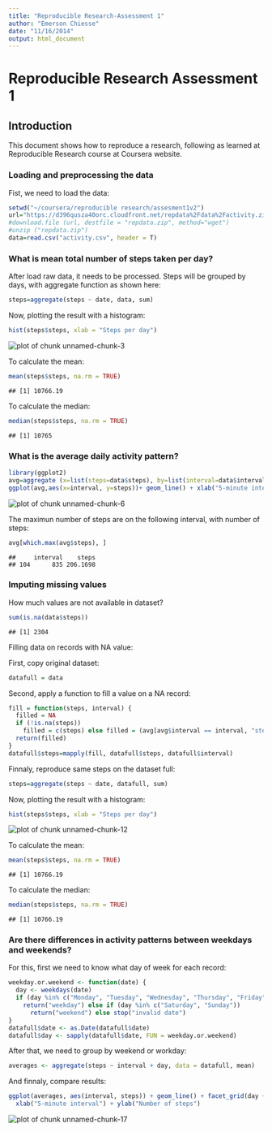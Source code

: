 ```yaml
---
title: "Reproducible Research-Assessment 1"
author: "Emerson Chiesse"
date: "11/16/2014"
output: html_document
---
```


# Reproducible Research Assessment 1

## Introduction

This document shows how to reproduce a research, following as learned at Reproducible Research course at Coursera website.

### Loading and preprocessing the data
Fist, we need to load the data:


```r
setwd("~/coursera/reproducible research/assesment1v2")
url="https://d396qusza40orc.cloudfront.net/repdata%2Fdata%2Factivity.zip"
#download.file (url, destfile = "repdata.zip", method="wget")
#unzip ("repdata.zip")
data=read.csv("activity.csv", header = T)
```

### What is mean total number of steps taken per day?
After load raw data, it needs to be processed. Steps will be grouped by days, with aggregate function as shown here:



```r
steps=aggregate(steps ~ date, data, sum)
```


Now, plotting the result with a histogram:


```r
hist(steps$steps, xlab = "Steps per day")
```

![plot of chunk unnamed-chunk-3](figure/unnamed-chunk-3-1.png) 


To calculate the mean:


```r
mean(steps$steps, na.rm = TRUE)
```

```
## [1] 10766.19
```

To calculate the median:


```r
median(steps$steps, na.rm = TRUE)
```

```
## [1] 10765
```


### What is the average daily activity pattern?


```r
library(ggplot2)
avg=aggregate (x=list(steps=data$steps), by=list(interval=data$interval), FUN=mean, na.rm=T)
ggplot(avg,aes(x=interval, y=steps))+ geom_line() + xlab("5-minute interval") +     ylab("Average number of steps taken")
```

![plot of chunk unnamed-chunk-6](figure/unnamed-chunk-6-1.png) 

The maximun number of steps are on the following interval, with number of steps:


```r
avg[which.max(avg$steps), ]
```

```
##     interval    steps
## 104      835 206.1698
```



### Imputing missing values

How much values are not available in dataset?


```r
sum(is.na(data$steps))
```

```
## [1] 2304
```


Filling data on records with NA value:

First, copy original dataset:

```r
datafull = data
```

Second, apply a function to fill a value on a NA record:


```r
fill = function(steps, interval) {
  filled = NA
  if (!is.na(steps)) 
    filled = c(steps) else filled = (avg[avg$interval == interval, "steps"])
  return(filled)
}
datafull$steps=mapply(fill, datafull$steps, datafull$interval)
```

Finnaly, reproduce same steps on the dataset full:


```r
steps=aggregate(steps ~ date, datafull, sum)
```


Now, plotting the result with a histogram:


```r
hist(steps$steps, xlab = "Steps per day")
```

![plot of chunk unnamed-chunk-12](figure/unnamed-chunk-12-1.png) 


To calculate the mean:


```r
mean(steps$steps, na.rm = TRUE)
```

```
## [1] 10766.19
```
To calculate the median:


```r
median(steps$steps, na.rm = TRUE)
```

```
## [1] 10766.19
```



### Are there differences in activity patterns between weekdays and weekends?


For this, first we need to know what day of week for each record:


```r
weekday.or.weekend <- function(date) {
  day <- weekdays(date)
  if (day %in% c("Monday", "Tuesday", "Wednesday", "Thursday", "Friday")) 
    return("weekday") else if (day %in% c("Saturday", "Sunday")) 
      return("weekend") else stop("invalid date")
}
datafull$date <- as.Date(datafull$date)
datafull$day <- sapply(datafull$date, FUN = weekday.or.weekend)
```

After that, we need to group by weekend or workday:


```r
averages <- aggregate(steps ~ interval + day, data = datafull, mean)
```

And finnaly, compare results:


```r
ggplot(averages, aes(interval, steps)) + geom_line() + facet_grid(day ~ .) + 
  xlab("5-minute interval") + ylab("Number of steps")
```

![plot of chunk unnamed-chunk-17](figure/unnamed-chunk-17-1.png) 
